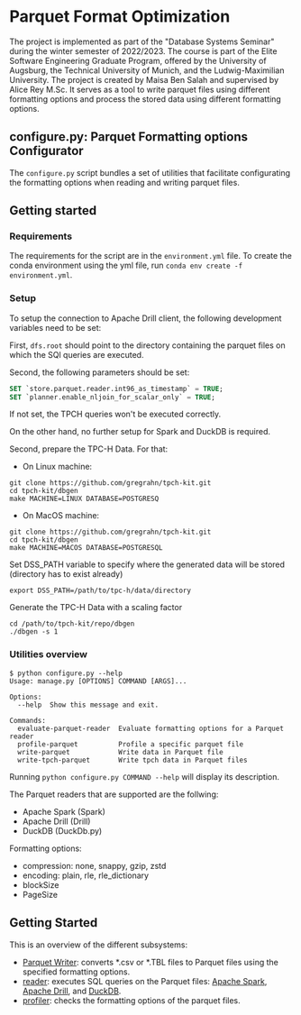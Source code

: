 # Parquet Format Optimization

The project is implemented as part of the "Database Systems Seminar" during the winter semester of 2022/2023. The course is part of the Elite Software Engineering Graduate Program, offered by the University of Augsburg, the Technical University of Munich, and the Ludwig-Maximilian University. The project is created by Maisa Ben Salah and supervised by Alice Rey M.Sc. 
It serves as a tool to write parquet files using different formatting options and process the stored data using different formatting options.

## configure.py: Parquet Formatting options Configurator

The `configure.py` script bundles a set of utilities that facilitate configurating the formatting options when reading and writing parquet files. 

## Getting started
### Requirements

The requirements for the script are in the `environment.yml` file. To create the conda environment using the yml file, run `conda env create -f environment.yml`.


### Setup 
To setup the connection to Apache Drill client, the following development variables need to be set:

First, 
 `dfs.root` should point to the directory containing the parquet files on which the SQl queries are executed.
 
 Second, the following parameters should be set: 
```SQL
SET `store.parquet.reader.int96_as_timestamp` = TRUE;
SET `planner.enable_nljoin_for_scalar_only` = TRUE;
```

If not set, the TPCH queries won't be executed correctly.

On the other hand, no further setup for Spark and DuckDB is required.

Second, prepare the TPC-H Data. For that: 
* On Linux machine:
```
git clone https://github.com/gregrahn/tpch-kit.git
cd tpch-kit/dbgen
make MACHINE=LINUX DATABASE=POSTGRESQ
```
* On MacOS machine:
```
git clone https://github.com/gregrahn/tpch-kit.git
cd tpch-kit/dbgen
make MACHINE=MACOS DATABASE=POSTGRESQL
```


Set DSS_PATH variable to specify where the generated data will be stored
(directory has to exist already)
```
export DSS_PATH=/path/to/tpc-h/data/directory
```
Generate the TPC-H Data with a scaling factor
```
cd /path/to/tpch-kit/repo/dbgen
./dbgen -s 1
```

### Utilities overview

```
$ python configure.py --help
Usage: manage.py [OPTIONS] COMMAND [ARGS]...

Options:
  --help  Show this message and exit.

Commands:
  evaluate-parquet-reader  Evaluate formatting options for a Parquet reader
  profile-parquet          Profile a specific parquet file
  write-parquet            Write data in Parquet file
  write-tpch-parquet       Write tpch data in Parquet files
```

Running `python configure.py COMMAND --help` will display its description.

The Parquet readers that are supported are the follwing: 
* Apache Spark (Spark)
* Apache Drill (Drill)
* DuckDB (DuckDb.py)

Formatting options: 
* compression: none, snappy, gzip, zstd
* encoding: plain, rle, rle_dictionary
* blockSize 
* PageSize


## Getting Started
This is an overview of the different subsystems:
- [Parquet Writer](parquet_writer.py): converts *.csv or *.TBL files to Parquet files using the specified formatting options.
- [reader](parquet_reader): executes SQL queries on the Parquet files: [Apache Spark](spark_reader.py), [Apache Drill](drill_reader.py), and [DuckDB](duckdb_reader.py). 
- [profiler](parquet_profiler.py): checks the formatting options of the parquet files.
